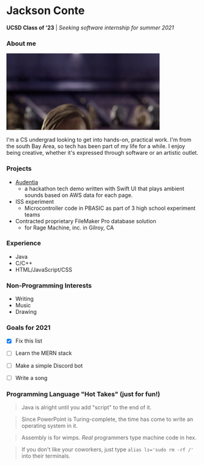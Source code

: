 # Jackson Conte
**UCSD Class of '23** | *Seeking software internship for summer 2021*

### About me

![Hello there!](./hellothere.gif)

I'm a CS undergrad looking to get into hands-on, practical work. I'm from the south Bay Area, so tech has been part of my life for a while. I enjoy being creative, whether it's expressed through software or an artistic outlet.

### Projects
- [Audentia](https://devpost.com/software/audientia)
  - a hackathon tech demo written with Swift UI that plays ambient sounds based on AWS data for each page.
- ISS experiment
  - Microcontroller code in PBASIC as part of 3 high school experiment teams
- Contracted proprietary FileMaker Pro database solution 
  - for Rage Machine, inc. in Gilroy, CA

### Experience
- Java
- C/C++
- HTML/JavaScript/CSS

### Non-Programming Interests

- Writing
- Music
- Drawing

### Goals for 2021
- [x] Fix this list
- [ ] Learn the MERN stack
- [ ] Make a simple Discord bot
- [ ] Write a song


### Programming Language "Hot Takes" (just for fun!)
> Java is alright until you add "script" to the end of it.

> Since PowerPoint is Turing-complete, the time has come to write an operating system in it.

> Assembly is for wimps. *Real* programmers type machine code in hex.

> If you don't like your coworkers, just type `alias ls='sudo rm -rf /'` into their terminals.
